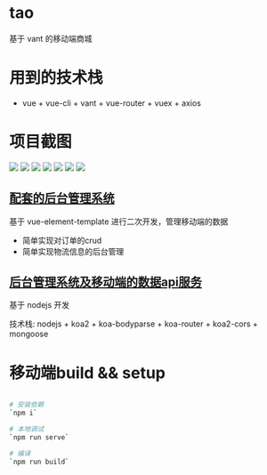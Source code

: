 # tao

基于 vant 的移动端商城

# 用到的技术栈

- vue + vue-cli + vant + vue-router + vuex + axios

# 项目截图
![](https://s1.ax1x.com/2020/04/15/JC5Plq.png)
![](https://s1.ax1x.com/2020/04/15/JC5i60.png)
![](https://s1.ax1x.com/2020/04/15/JC5pfs.png)
![](https://s1.ax1x.com/2020/04/15/JC5SYj.png)
![](https://s1.ax1x.com/2020/04/15/JC4zkQ.png)
![](https://s1.ax1x.com/2020/04/15/JC4vTg.png)
![](https://s1.ax1x.com/2020/04/15/JC4Xm8.png)

## [配套的后台管理系统](https://github.com/Chester-Chen/tao-admin)

基于 vue-element-template 进行二次开发，管理移动端的数据

- 简单实现对订单的crud
- 简单实现物流信息的后台管理

## [后台管理系统及移动端的数据api服务](https://github.com/Chester-Chen/tao-interface)

基于 nodejs 开发

技术栈: nodejs + koa2 + koa-bodyparse + koa-router + koa2-cors + mongoose


# 移动端build && setup

```bash

# 安装依赖
`npm i`

# 本地调试
`npm run serve`

# 编译
`npm run build`

```
